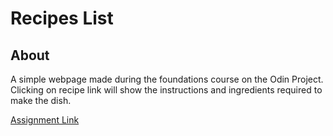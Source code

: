 # Recipes List

## About
A simple webpage made during the foundations course on the Odin Project. Clicking on recipe link will show the instructions and ingredients required to make the dish.

[Assignment Link](https://www.theodinproject.com/lessons/foundations-recipes)